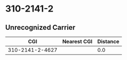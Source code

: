 # 310-2141-2
## Unrecognized Carrier


| CGI | Nearest CGI | Distance |
|-----|-------------|----------|
| 310-2141-2-4627 |  | 0.0 |
